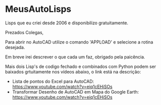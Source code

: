 # MeusAutoLisps
Lisps que eu criei desde 2006 e disponibilizo gratuitamente.

Prezados Colegas,

Para abrir no AutoCAD utilize o comando 'APPLOAD' e selecione a rotina desejada.


Em breve irei descrever o que cada um faz, obrigado pela paicência.


Mais dois Lisp's de codigo fechado e combinados com Python podem ser baixados grtuitamente nos vídeos abaixo, o link está na descrição:

 - Lista de pontos do Excel para AutoCAD: https://www.youtube.com/watch?v=eiq1cEHiSOs
 - Transformar Desenho de AutoCAD em Mapa do Google Earth: https://www.youtube.com/watch?v=eiq1cEHiSOs
